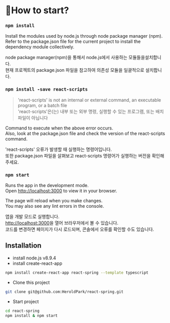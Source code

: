🤸How to start?
=

### `npm install`

Install the modules used by node.js through node package manager (npm).\
Refer to the package.json file for the current project to install the dependency module collectively.

node package manager(npm)을 통해서 node.js에서 사용하는 모듈들을설치합니다.\
현재 프로젝트의 package.json 파일을 참고하여 의존성 모듈을  일괄적으로 설치합니다.

### `npm install -save react-scripts`

> 'react-scripts' is not an internal or external command, an executable program, or a batch file <br>
> 'react-scripts'은(는) 내부 또는 외부 명령, 실행할 수 있는 프로그램, 또는 배치 파일이 아닙니다

Command to execute when the above error occurs.\
Also, look at the package.json file and check the version of the react-scripts command.

'react-scripts' 오류가 발생할 때 실행하는 명령어입니다.\
또한 package.json 파일을 살펴보고 react-scripts 명령어가 실행하는 버전을 확인해주세요.


### `npm start`
Runs the app in the development mode.\
Open [http://localhost:3000](http://localhost:3000) to view it in your browser.

The page will reload when you make changes.\
You may also see any lint errors in the console.

앱을 개발 모드로 실행합니다.\
[http://localhost:3000](http://localhost:3000)을 열어 브라우저에서 볼 수 있습니다.\
코드를 변경하면 페이지가 다시 로드되며, 콘솔에서 오류를 확인할 수도 있습니다.

## Installation

- install node.js v8.9.4
- install create-react-app
```sh
npm install create-react-app react-spring --template typescript
```
- Clone this project
```sh
git clone git@github.com:HeroldPark/react-spring.git
```
- Start project
```sh
cd react-spring
npm install & npm start
```
